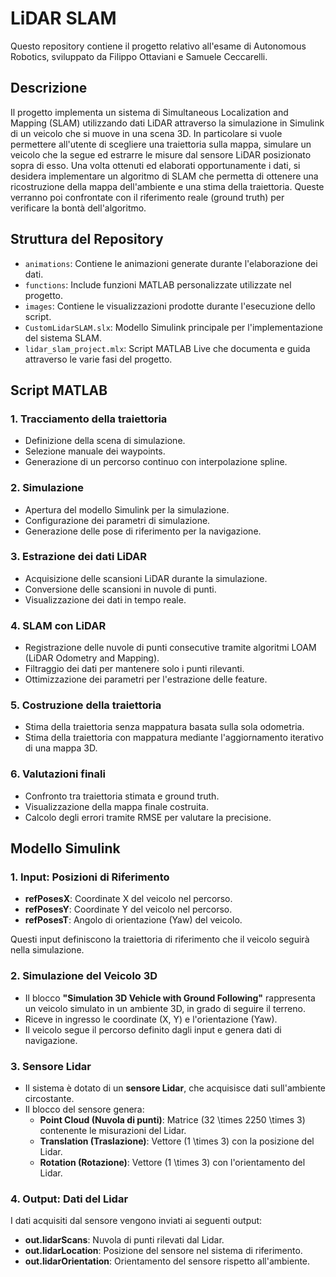 # LiDAR SLAM

Questo repository contiene il progetto relativo all'esame di Autonomous Robotics, sviluppato da Filippo Ottaviani e Samuele Ceccarelli.

## Descrizione

Il progetto implementa un sistema di Simultaneous Localization and Mapping (SLAM) utilizzando dati LiDAR attraverso la simulazione in Simulink di un veicolo che si muove in una scena 3D. In particolare si vuole permettere all'utente di scegliere una traiettoria sulla mappa, simulare un veicolo che la segue ed estrarre le misure dal sensore LiDAR posizionato sopra di esso. Una volta ottenuti ed elaborati opportunamente i dati, si desidera implementare un algoritmo di SLAM che permetta di ottenere una ricostruzione della mappa dell'ambiente e una stima della traiettoria. Queste verranno poi confrontate con il riferimento reale (ground truth) per verificare la bontà dell'algoritmo. 

## Struttura del Repository

- `animations`: Contiene le animazioni generate durante l'elaborazione dei dati.
- `functions`: Include funzioni MATLAB personalizzate utilizzate nel progetto.
- `images`: Contiene le visualizzazioni prodotte durante l'esecuzione dello script.
- `CustomLidarSLAM.slx`: Modello Simulink principale per l'implementazione del sistema SLAM.
- `lidar_slam_project.mlx`: Script MATLAB Live che documenta e guida attraverso le varie fasi del progetto.

## Script MATLAB

### 1. **Tracciamento della traiettoria**
- Definizione della scena di simulazione.
- Selezione manuale dei waypoints.
- Generazione di un percorso continuo con interpolazione spline.

### 2. **Simulazione**
- Apertura del modello Simulink per la simulazione.
- Configurazione dei parametri di simulazione.
- Generazione delle pose di riferimento per la navigazione.

### 3. **Estrazione dei dati LiDAR**
- Acquisizione delle scansioni LiDAR durante la simulazione.
- Conversione delle scansioni in nuvole di punti.
- Visualizzazione dei dati in tempo reale.

### 4. **SLAM con LiDAR**
- Registrazione delle nuvole di punti consecutive tramite algoritmi LOAM (LiDAR Odometry and Mapping).
- Filtraggio dei dati per mantenere solo i punti rilevanti.
- Ottimizzazione dei parametri per l'estrazione delle feature.

### 5. **Costruzione della traiettoria**
- Stima della traiettoria senza mappatura basata sulla sola odometria.
- Stima della traiettoria con mappatura mediante l'aggiornamento iterativo di una mappa 3D.

### 6. **Valutazioni finali**
- Confronto tra traiettoria stimata e ground truth.
- Visualizzazione della mappa finale costruita.
- Calcolo degli errori tramite RMSE per valutare la precisione.

## Modello Simulink

### **1. Input: Posizioni di Riferimento**
- **refPosesX**: Coordinate X del veicolo nel percorso.
- **refPosesY**: Coordinate Y del veicolo nel percorso.
- **refPosesT**: Angolo di orientazione (Yaw) del veicolo.

Questi input definiscono la traiettoria di riferimento che il veicolo seguirà nella simulazione.

### **2. Simulazione del Veicolo 3D**
- Il blocco **"Simulation 3D Vehicle with Ground Following"** rappresenta un veicolo simulato in un ambiente 3D, in grado di seguire il terreno.
- Riceve in ingresso le coordinate \(X, Y\) e l'orientazione \(Yaw\).
- Il veicolo segue il percorso definito dagli input e genera dati di navigazione.

### **3. Sensore Lidar**
- Il sistema è dotato di un **sensore Lidar**, che acquisisce dati sull'ambiente circostante.
- Il blocco del sensore genera:
  - **Point Cloud (Nuvola di punti)**: Matrice \(32 \times 2250 \times 3\) contenente le misurazioni del Lidar.
  - **Translation (Traslazione)**: Vettore \(1 \times 3\) con la posizione del Lidar.
  - **Rotation (Rotazione)**: Vettore \(1 \times 3\) con l'orientamento del Lidar.

### **4. Output: Dati del Lidar**
I dati acquisiti dal sensore vengono inviati ai seguenti output:
- **out.lidarScans**: Nuvola di punti rilevati dal Lidar.
- **out.lidarLocation**: Posizione del sensore nel sistema di riferimento.
- **out.lidarOrientation**: Orientamento del sensore rispetto all'ambiente.

